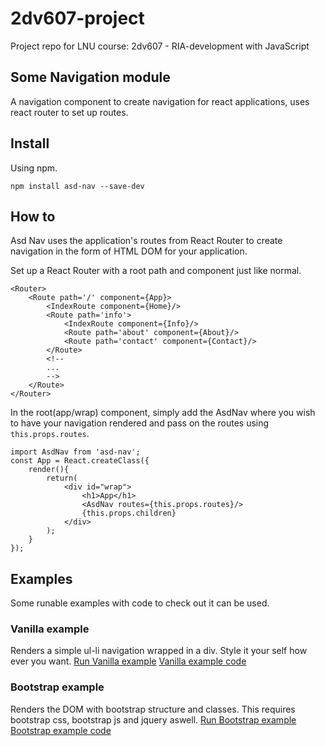 # 2dv607-project
Project repo for LNU course: 2dv607 - RIA-development with JavaScript

## Some Navigation module

A navigation component to create navigation for react applications, uses react router to set up routes.

## Install

Using npm.

```npm install asd-nav --save-dev```

## How to

Asd Nav uses the application's routes from React Router to create navigation in the form of HTML DOM for your application.

Set up a React Router with a root path and component just like normal.

```
<Router>
    <Route path='/' component={App}>
        <IndexRoute component={Home}/>
        <Route path='info'>
            <IndexRoute component={Info}/>
            <Route path='about' component={About}/>
            <Route path='contact' component={Contact}/>
        </Route>
        <!--
        ...
        -->
    </Route>
</Router>
```

In the root(app/wrap) component, simply add the AsdNav where you wish to have your navigation rendered and pass on the routes using `this.props.routes`.

```
import AsdNav from 'asd-nav';
const App = React.createClass({
    render(){
        return(
            <div id="wrap">
                <h1>App</h1>
                <AsdNav routes={this.props.routes}/>
                {this.props.children}
            </div>
        );
    }
});
```

## Examples

Some runable examples with code to check out it can be used.

### Vanilla example

Renders a simple ul-li navigation wrapped in a div. Style it your self how ever you want.
[Run Vanilla example](http://afrxx09.github.io/2dv607-project/examples/normal/)
[Vanilla example code](https://github.com/afrxx09/2dv607-project/tree/gh-pages/examples/normal)

### Bootstrap example

Renders the DOM with bootstrap structure and classes. This requires bootstrap css, bootstrap js and jquery aswell.
[Run Bootstrap example](http://afrxx09.github.io/2dv607-project/examples/bootstrap/)
[Bootstrap example code](https://github.com/afrxx09/2dv607-project/tree/gh-pages/examples/bootstrap)